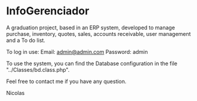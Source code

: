 # InfoGerenciador

A graduation project, based in an ERP system, developed to manage purchase, inventory, quotes, sales, accounts receivable, user management and a To do list.

To log in use: Email: admin@admin.com Password: admin

To use the system, you can find the Database configuration in the file "../Classes/bd.class.php".

Feel free to contact me if you have any question.

Nicolas
